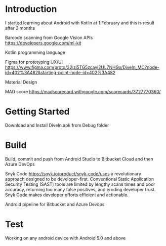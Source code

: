 # Introduction

I started learning about Android with Kotlin at 1.February and this is result after 2 months

Barcode scanning from Google Vision APIs https://developers.google.com/ml-kit

Kotlin programming language

Figma for prototyping
UX/UI https://www.figma.com/proto/32izi5TG5zcayi2UL7NHGx/DiveIn_MC?node-id=402%3A482&starting-point-node-id=402%3A482

Material Design

MAD score https://madscorecard.withgoogle.com/scorecards/3727770360/

# Getting Started

Download and Install DiveIn.apk from Debug folder

# Build

Build, commit and push from Android Studio to Bitbucket Cloud and then Azure DevOps

Snyk Code https://snyk.io/product/snyk-code/uses a revolutionary approach designed to be developer-first. Conventional Static Application Security Testing (SAST) tools are limited by lengthy scans times and poor accuracy, returning too many false positives, and eroding developer trust. Snyk Code makes developer efforts efficient and actionable.

Android pipeline for Bitbucket and Azure Devops

# Test

Working on any android device with Android 5.0 and above
